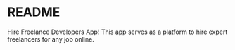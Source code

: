 # README

Hire Freelance Developers App!
This app serves as a platform to hire expert freelancers for any job online.
